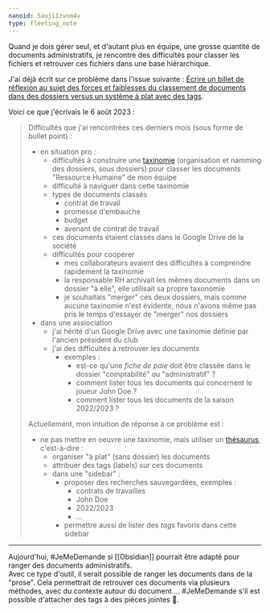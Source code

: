 ```yaml
---
nanoid: 5auji1zvnm4v
type: fleeting_note
---
```

Quand je dois gérer seul, et d'autant plus en équipe, une grosse quantité de documents administratifs, je rencontre des difficultés pour classer les fichiers et retrouver ces fichiers dans une base hiérarchique.

J'ai déjà écrit sur ce problème dans l'issue suivante : [Écrire un billet de réflexion au sujet des forces et faiblesses du classement de documents dans des dossiers versus un système à plat avec des tags](https://github.com/stephane-klein/backlog/issues/285).

Voici ce que j'écrivais le 6 août 2023 :

> Difficultés que j'ai rencontrées ces derniers mois (sous forme de bullet point) :
> 
> - en situation pro :
>   - difficultés à construire une [taxinomie](https://fr.wiktionary.org/wiki/taxinomie) (organisation et namming des dossiers, sous dossiers) pour classer les documents "Ressource Humaine" de mon équipe
>   - difficulté à naviguer dans cette taxinomie
>   - types de documents classés
> 	  - contrat de travail
> 	  - promesse d'embauche
> 	  - budget
> 	  - avenant de contrat de travail
>   - ces documents étaient classés dans le Google Drive de la société
>   - difficultés pour coopérer 
> 	  - mes collaborateurs avaient des difficultés à comprendre rapidement la taxinomie
> 	  - la responsable RH archivait les mêmes documents dans un dossier "à elle", elle utilisait sa propre taxonomie
> 	  - je souhaitais "merger" ces deux dossiers, mais comme aucune taxinomie n'est évidente, nous n'avons même pas pris le temps d'essayer de "merger" nos dossiers
> - dans une assiociation
> 	- j'ai hérité d'un Google Drive avec une taxinomie définie par l'ancien président du club
> 	- j'ai des difficultés à retrouver les documents
> 		- exemples :
> 			- est-ce qu'une *fiche de paie* doit être classée dans le dossier "comptabilité" ou "administratif" ?
> 			- comment lister tous les documents qui concernent le joueur John Doe ?
> 			- comment lister tous les documents de la saison 2022/2023 ?
> 
> Actuellement, mon intuition de réponse à ce problème est :
> 
> - ne pas mettre en oeuvre une taxinomie, mais utiliser un [thésaurus](https://fr.wiktionary.org/wiki/th%C3%A9saurus), c'est-à-dire :
>   - organiser "à plat" (sans dossier) les documents
>   - attribuer des tags (labels) sur ces documents
>   - dans une "sidebar" :
>     - proposer des recherches sauvegardées, exemples :
>       - contrats de travailles
>       - John Doe
>       - 2022/2023
>       - ...
>     - permettre aussi de lister des *tags* favoris dans cette sidebar

---

Aujourd'hui, #JeMeDemande si [[Obsidian]] pourrait être adapté pour ranger des documents administratifs.  
Avec ce type d'outil, il serait possible de ranger les documents dans de la "prose".
Cela permettrait de retrouver ces documents via plusieurs méthodes, avec du contexte autour du document….
#JeMeDemande s'il est possible d'attacher des tags à des pièces jointes 🤔.
